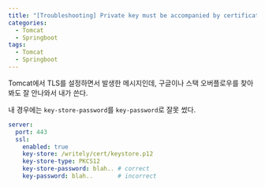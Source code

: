 ```yaml
---
title: "[Troubleshooting] Private key must be accompanied by certificate chain"
categories:
  - Tomcat
  - Springboot
tags:
  - Tomcat
  - Springboot
---
```


Tomcat에서 TLS를 설정하면서 발생한 메시지인데, 구글이나 스택 오버플로우를 찾아봐도 잘 안나와서 내가 쓴다.  

내 경우에는 `key-store-password`를 `key-password`로 잘못 썼다.

``` yaml
server:
  port: 443
  ssl:
    enabled: true
    key-store: /writely/cert/keystore.p12
    key-store-type: PKCS12
    key-store-password: blah.. # correct
    key-password: blah..       # incorrect
```
